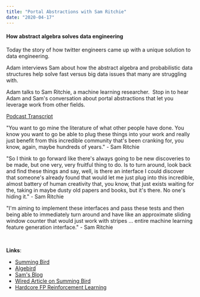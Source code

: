 ```yaml
---
title: "Portal Abstractions with Sam Ritchie"
date: "2020-04-17"
---
```


#### **How abstract algebra solves data engineering**

Today the story of how twitter engineers came up with a unique solution to data engineering.

Adam interviews Sam about how the abstract algebra and probabilistic data structures help solve fast versus big data issues that many are struggling with.

Adam talks to Sam Ritchie, a machine learning researcher.  Stop in to hear Adam and Sam's conversation about portal abstractions that let you leverage work from other fields. 

[Podcast Transcript](https://corecursive.com/050-sam-ritchie-portal-abstractions/)

"You want to go mine the literature of what other people have done. You know you want to go be able to plug these things into your work and really just benefit from this incredible community that's been cranking for, you know, again, maybe hundreds of years." - Sam Ritchie

"So I think to go forward like there's always going to be new discoveries to be made, but one very, very fruitful thing to do. Is to turn around, look back and find these things and say, well, is there an interface I could discover that someone's already found that would let me just plug into this incredible, almost battery of human creativity that, you know, that just exists waiting for the, taking in maybe dusty old papers and books, but it's there. No one's hiding it." - Sam Ritchie

"I'm aiming to implement these interfaces and pass these tests and then being able to immediately turn around and have like an approximate sliding window counter that would just work with stripes ... entire machine learning feature generation interface." - Sam Ritchie

 

**Links**:

- [Summing Bird](https://github.com/twitter/summingbird)
- [Algebird](https://github.com/twitter/algebird)
- [Sam's Blog](https://samritchie.io/)
- [Wired Article on Summing Bird](https://www.wired.com/2013/11/twitter-summingbird/)
- [Hardcore FP Reinforcement Learning](https://www.scalarl.com/course.html)
